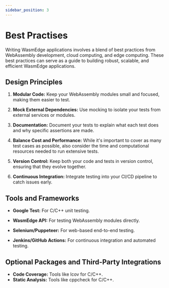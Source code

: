 ```yaml
---
sidebar_position: 3
---
```


# Best Practises

Writing WasmEdge applications involves a blend of best practices from WebAssembly development, cloud computing, and edge computing. These best practices can serve as a guide to building robust, scalable, and efficient WasmEdge applications.

## Design Principles

1. **Modular Code:** Keep your WebAssembly modules small and focused, making them easier to test.

2. **Mock External Dependencies:** Use mocking to isolate your tests from external services or modules.

3. **Documentation:** Document your tests to explain what each test does and why specific assertions are made.

4. **Balance Cost and Performance:** While it's important to cover as many test cases as possible, also consider the time and computational resources needed to run extensive tests.

5. **Version Control:** Keep both your code and tests in version control, ensuring that they evolve together.

6. **Continuous Integration:** Integrate testing into your CI/CD pipeline to catch issues early.

## Tools and Frameworks

- **Google Test:** For C/C++ unit testing.

- **WasmEdge API:** For testing WebAssembly modules directly.

- **Selenium/Puppeteer:** For web-based end-to-end testing.

- **Jenkins/GitHub Actions:** For continuous integration and automated testing.

## Optional Packages and Third-Party Integrations

- **Code Coverage:** Tools like lcov for C/C++.
- **Static Analysis:** Tools like cppcheck for C/C++.
